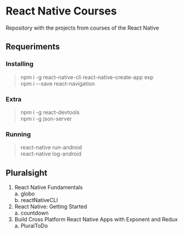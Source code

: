 # React Native Courses

Repository with the projects from courses of the React Native

## Requeriments

### Installing

> npm i -g react-native-cli react-native-create-app exp\
> npm i --save react-navigation

### Extra

> npm i -g react-devtools\
> npm i -g json-server

### Running

> react-native run-android\
> react-native log-android

## Pluralsight

 1. React Native Fundamentals\
    a. globo\
    b. reactNativeCLI
 2. React Native: Getting Started\
    a. countdown
 3. Build Cross Platform React Native Apps with Exponent and Redux\
    a. PluralToDo
